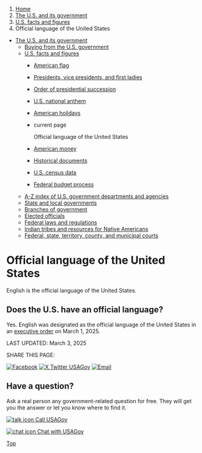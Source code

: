 1. [Home](/)
2. [The U.S. and its government](/about-the-us)
3. [U.S. facts and figures](/facts-figures)
4. Official language of the United States

* [The U.S. and its government](/about-the-us)
  + [Buying from the U.S. government](/buy-from-government)
  + [U.S. facts and figures](/facts-figures)
    - [American flag](/flag)
    - [Presidents, vice presidents, and first ladies](/presidents)
    - [Order of presidential succession](/presidential-succession)
    - [U.S. national anthem](/national-anthem)
    - [American holidays](/holidays)
    - current page

      Official language of the United States
    - [American money](/currency)
    - [Historical documents](/historical-documents)
    - [U.S. census data](/census-data)
    - [Federal budget process](/federal-budget-process)
  + [A-Z index of U.S. government departments and agencies](/agency-index)
  + [State and local governments](/state-local-governments)
  + [Branches of government](/branches-of-government)
  + [Elected officials](/elected-officials)
  + [Federal laws and regulations](/laws-and-regulations)
  + [Indian tribes and resources for Native Americans](/tribes)
  + [Federal, state, territory, county, and municipal courts](/courts)

Official language of the United States
======================================

English is the official language of the United States.

**Does the U.S. have an official language?**
--------------------------------------------

Yes. English was designated as the official language of the United States in an
[executive order](https://www.whitehouse.gov/presidential-actions/2025/03/designating-english-as-the-official-language-of-the-united-states/)
on March 1, 2025.

LAST UPDATED:
March 3, 2025

SHARE THIS PAGE:

[![Facebook](/themes/custom/usagov/images/social-media-icons/Facebook_Icon.svg)](https://www.facebook.com/sharer/sharer.php?u=https://www.usa.gov/official-language-of-us&v=3)
[![X Twitter USAGov](/themes/custom/usagov/images/social-media-icons/X_Twitter_Icon.svg?version=2)](https://twitter.com/intent/tweet?source=webclient&text=https://www.usa.gov/official-language-of-us)
[![Email](/themes/custom/usagov/images/social-media-icons/Email_Icon.svg?version=2)](mailto:?subject=https://www.usa.gov/official-language-of-us)

Have a question?
----------------

Ask a real person any government-related question for free. They will get you the answer or let you know where to find it.

[![talk icon](/themes/custom/usagov/images/ICONS_talk.png)
Call USAGov](/phone)

[![chat icon](/themes/custom/usagov/images/ICONS_chat.png)
Chat with USAGov](/chat)

[Top](#main-content)